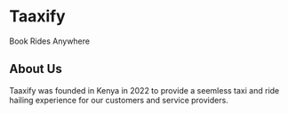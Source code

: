 # Taaxify

Book Rides Anywhere

## About Us

Taaxify was founded in Kenya in 2022 to provide a seemless taxi and ride hailing
experience for our customers and service providers.
